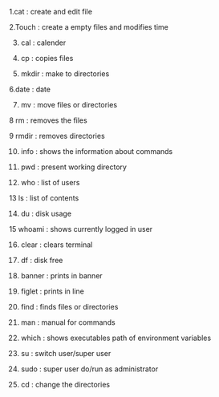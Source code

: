 1.cat : create and edit file

2.Touch : create a empty files and modifies time

3. cal : calender

4. cp : copies files

5. mkdir : make to directories

6.date : date

7. mv : move files or directories

8 rm : removes the files

9 rmdir : removes directories

10. info : shows the information about commands

11. pwd : present working directory

12. who : list of users

13 ls : list of contents

14. du : disk usage

15 whoami : shows currently logged in user

16. clear : clears terminal

17. df : disk free

18. banner : prints in banner

19. figlet : prints in line

20. find : finds files or directories

21. man : manual for commands

22. which : shows executables path of environment variables

23. su : switch user/super user

24. sudo : super user do/run as administrator

25. cd : change the directories
